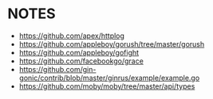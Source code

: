 NOTES
=====

 - https://github.com/apex/httplog
 - https://github.com/appleboy/gorush/tree/master/gorush
 - https://github.com/appleboy/gofight
 - https://github.com/facebookgo/grace
 - https://github.com/gin-gonic/contrib/blob/master/ginrus/example/example.go
 - https://github.com/moby/moby/tree/master/api/types